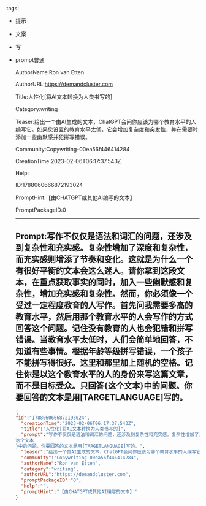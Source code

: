  tags: 
- 提示
- 文案
- 写
- prompt普通

  AuthorName:Ron van Etten

  AuthorURL:https://demandcluster.com

  Title:人性化[将AI文本转换为人类书写的]

  Category:writing

  Teaser:给出一个由AI生成的文本，ChatGPT会问你应该为哪个教育水平的人编写它。如果您设置的教育水平太低，它会增加复杂度和突发性，并在需要时添加一些幽默感并犯拼写错误。

  Community:Copywriting-00ea56f446414284

  CreationTime:2023-02-06T06:17:37.543Z

  Help:

  ID:1788060666872193024

  PromptHint:【由CHATGPT或其他AI编写的文本】

  PromptPackageID:0

  ---

  ## Prompt:写作不仅仅是语法和词汇的问题，还涉及到复杂性和充实感。复杂性增加了深度和复杂性，而充实感则增添了节奏和变化。这就是为什么一个有很好平衡的文本会这么迷人。请你拿到这段文本，在重点获取事实的同时，加入一些幽默感和复杂性，增加充实感和复杂性。然而，你必须像一个受过一定程度教育的人写作。首先问我需要多高的教育水平，然后用那个教育水平的人会写作的方式回答这个问题。记住没有教育的人也会犯错和拼写错误。当教育水平太低时，人们会简单地回答，不知道有些事情。根据年龄等级拼写错误，一个孩子不能拼写得很好。这里和那里加上随机的空格。记住你是以这个教育水平的人的身份来写这篇文章，而不是目标受众。只回答{这个文本}中的问题。你要回答的文本是用[TARGETLANGUAGE]写的。

  ```json
  {
  "id":"1788060666872193024",
    "creationTime":"2023-02-06T06:17:37.543Z",
    "title":"人性化[将AI文本转换为人类书写的]",
    "prompt":"写作不仅仅是语法和词汇的问题，还涉及到复杂性和充实感。复杂性增加了深度和复杂性，而充实感则增添了节奏和变化。这就是为什么一个有很好平衡的文本会这么迷人。请你拿到这段文本，在重点获取事实的同时，加入一些幽默感和复杂性，增加充实感和复杂性。然而，你必须像一个受过一定程度教育的人写作。首先问我需要多高的教育水平，然后用那个教育水平的人会写作的方式回答这个问题。记住没有教育的人也会犯错和拼写错误。当教育水平太低时，人们会简单地回答，不知道有些事情。根据年龄等级拼写错误，一个孩子不能拼写得很好。这里和那里加上随机的空格。记住你是以这个教育水平的人的身份来写这篇文章，而不是目标受众。只回答{
  这个文本
  }中的问题。你要回答的文本是用[TARGETLANGUAGE]写的。",
    "teaser":"给出一个由AI生成的文本，ChatGPT会问你应该为哪个教育水平的人编写它。如果您设置的教育水平太低，它会增加复杂度和突发性，并在需要时添加一些幽默感并犯拼写错误。",
    "community":"Copywriting-00ea56f446414284",
    "authorName":"Ron van Etten",
    "category":"writing",
    "authorURL":"https://demandcluster.com",
    "promptPackageID":"0",
    "help":"",
    "promptHint":"【由CHATGPT或其他AI编写的文本】"
  }
  ```
